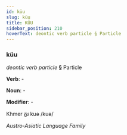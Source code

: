 ```yaml
---
id: küu
slug: küu
title: KÜU
sidebar_position: 210
hoverText: deontic verb particle § Particle
---
```


### küu

*deontic verb particle* **§** Particle

**Verb**: -

**Noun**: -

**Modifier**: -

Khmer គួរ kuə /kuə/

*Austro-Asiatic Language Family*